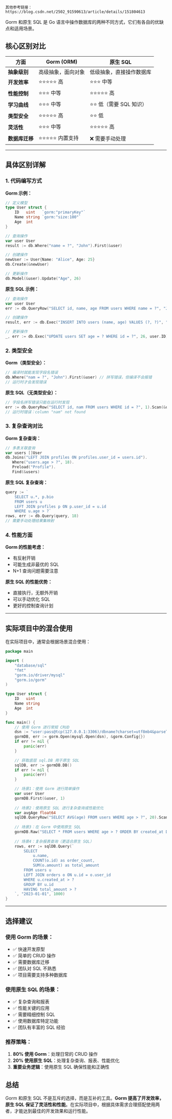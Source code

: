     
    其他参考链接：https://blog.csdn.net/2502_91590613/article/details/151804613
    

Gorm 和原生 SQL 是 Go 语言中操作数据库的两种不同方式，它们有各自的优缺点和适用场景。

## 核心区别对比

| 方面 | Gorm (ORM) | 原生 SQL |
|------|------------|----------|
| **抽象级别** | 高级抽象，面向对象 | 低级抽象，直接操作数据库 |
| **开发效率** | ⭐⭐⭐⭐⭐ 高 | ⭐⭐⭐ 中等 |
| **性能控制** | ⭐⭐⭐ 中等 | ⭐⭐⭐⭐⭐ 高 |
| **学习曲线** | ⭐⭐⭐ 中等 | ⭐⭐ 低（需要 SQL 知识） |
| **类型安全** | ⭐⭐⭐⭐⭐ 高 | ⭐⭐ 低 |
| **灵活性** | ⭐⭐⭐ 中等 | ⭐⭐⭐⭐⭐ 高 |
| **数据库迁移** | ⭐⭐⭐⭐⭐ 内置支持 | ❌ 需要手动处理 |

---

## 具体区别详解

### 1. 代码编写方式

**Gorm 示例：**
```go
// 定义模型
type User struct {
    ID   uint   `gorm:"primaryKey"`
    Name string `gorm:"size:100"`
    Age  int
}

// 查询操作
var user User
result := db.Where("name = ?", "John").First(&user)

// 创建操作
newUser := User{Name: "Alice", Age: 25}
db.Create(&newUser)

// 更新操作
db.Model(&user).Update("Age", 26)
```

**原生 SQL 示例：**
```go
// 查询操作
var user User
err := db.QueryRow("SELECT id, name, age FROM users WHERE name = ?", "John").Scan(&user.ID, &user.Name, &user.Age)

// 创建操作
result, err := db.Exec("INSERT INTO users (name, age) VALUES (?, ?)", "Alice", 25)

// 更新操作
_, err := db.Exec("UPDATE users SET age = ? WHERE id = ?", 26, user.ID)
```

### 2. 类型安全

**Gorm（类型安全）：**
```go
// 编译时就能发现字段名错误
db.Where("nam = ?", "John").First(&user) // 拼写错误，但编译不会报错
// 运行时才会发现错误
```

**原生 SQL（无类型安全）：**
```go
// 字段名拼写错误只能在运行时发现
err := db.QueryRow("SELECT id, nam FROM users WHERE id = ?", 1).Scan(&user.ID, &user.Name)
// 运行时错误：column "nam" not found
```

### 3. 复杂查询对比

**Gorm 复杂查询：**
```go
// 多表关联查询
var users []User
db.Joins("LEFT JOIN profiles ON profiles.user_id = users.id").
   Where("users.age > ?", 18).
   Preload("Profile").
   Find(&users)
```

**原生 SQL 复杂查询：**
```go
query := `
    SELECT u.*, p.bio 
    FROM users u 
    LEFT JOIN profiles p ON p.user_id = u.id 
    WHERE u.age > ?`
rows, err := db.Query(query, 18)
// 需要手动处理结果集映射
```

### 4. 性能方面

**Gorm 的性能考虑：**
- 有反射开销
- 可能生成非最优的 SQL
- N+1 查询问题需要注意

**原生 SQL 的性能优势：**
- 直接执行，无额外开销
- 可以手动优化 SQL
- 更好的控制查询计划

---

## 实际项目中的混合使用

在实际项目中，通常会根据场景混合使用：

```go
package main

import (
    "database/sql"
    "fmt"
    "gorm.io/driver/mysql"
    "gorm.io/gorm"
)

type User struct {
    ID   uint
    Name string
    Age  int
}

func main() {
    // 使用 Gorm 进行常规 CRUD
    dsn := "user:pass@tcp(127.0.0.1:3306)/dbname?charset=utf8mb4&parseTime=True&loc=Local"
    gormDB, err := gorm.Open(mysql.Open(dsn), &gorm.Config{})
    if err != nil {
        panic(err)
    }

    // 获取底层 sql.DB 用于原生 SQL
    sqlDB, err := gormDB.DB()
    if err != nil {
        panic(err)
    }

    // 场景1：使用 Gorm 进行简单操作
    var user User
    gormDB.First(&user, 1)
    
    // 场景2：使用原生 SQL 进行复杂查询或性能优化
    var avgAge float64
    sqlDB.QueryRow("SELECT AVG(age) FROM users WHERE age > ?", 20).Scan(&avgAge)
    
    // 场景3：在 Gorm 中使用原生 SQL
    gormDB.Raw("SELECT * FROM users WHERE age > ? ORDER BY created_at DESC", 25).Scan(&users)
    
    // 场景4：复杂报表查询（更适合原生 SQL）
    rows, err := sqlDB.Query(`
        SELECT 
            u.name,
            COUNT(o.id) as order_count,
            SUM(o.amount) as total_amount
        FROM users u
        LEFT JOIN orders o ON u.id = o.user_id
        WHERE u.created_at > ?
        GROUP BY u.id
        HAVING total_amount > ?
    `, "2023-01-01", 1000)
}
```

---

## 选择建议

### 使用 Gorm 的场景：
- ✅ 快速开发原型
- ✅ 简单的 CRUD 操作
- ✅ 需要数据库迁移
- ✅ 团队对 SQL 不熟悉
- ✅ 项目需要支持多种数据库

### 使用原生 SQL 的场景：
- ✅ 复杂查询和报表
- ✅ 性能关键的应用
- ✅ 需要精细控制 SQL
- ✅ 使用数据库特定功能
- ✅ 团队有丰富的 SQL 经验

### 推荐策略：
1. **80% 使用 Gorm**：处理日常的 CRUD 操作
2. **20% 使用原生 SQL**：处理复杂查询、报表、性能优化
3. **重要业务逻辑**：使用原生 SQL 确保性能和正确性

## 总结

Gorm 和原生 SQL 不是互斥的选择，而是互补的工具。**Gorm 提高了开发效率，原生 SQL 保证了灵活性和性能**。在实际项目中，根据具体需求合理搭配使用两者，才能达到最佳的开发效果和运行性能。
